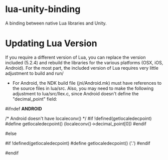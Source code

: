 # lua-unity-binding
A binding between native Lua libraries and Unity.

# Updating Lua Version
If you require a different version of Lua, you can replace the version included (5.2.4) and rebuild the libraries for the various platforms (OSX, iOS, Android). For the most part, the included version of Lua requires very little adjustment to build and run/

- For Android, the NDK build file (jni/Android.mk) must have references to the source files in lua/src. Also, you may need to make the following adjustment to lua/src/llex.c, since Android doesn't define the "decimal_point" field:

#ifndef __ANDROID__

/* Android doesn't have localeconv() */
#if !defined(getlocaledecpoint)
#define getlocaledecpoint()	(localeconv()->decimal_point[0])
#endif

#else

#if !defined(getlocaledecpoint)
#define getlocaledecpoint() ('.')
#endif

#endif

